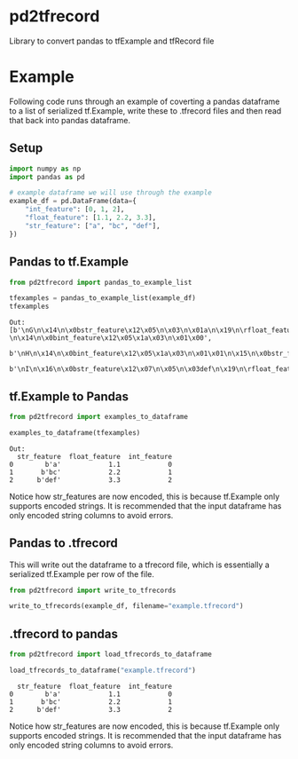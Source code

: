 # pd2tfrecord
Library to convert pandas to tfExample and tfRecord file

# Example
Following code runs through an example of coverting a pandas dataframe to a list of serialized tf.Example, write these to .tfrecord files and then read that back into pandas dataframe.

## Setup
```python
import numpy as np
import pandas as pd

# example dataframe we will use through the example
example_df = pd.DataFrame(data={
    "int_feature": [0, 1, 2],
    "float_feature": [1.1, 2.2, 3.3],
    "str_feature": ["a", "bc", "def"],
})
```

## Pandas to tf.Example

```python
from pd2tfrecord import pandas_to_example_list

tfexamples = pandas_to_example_list(example_df)
tfexamples
```

```
Out:
[b'\nG\n\x14\n\x0bstr_feature\x12\x05\n\x03\n\x01a\n\x19\n\rfloat_feature\x12\x08\x12\x06\n\x04\xcd\xcc\x8c?\n\x14\n\x0bint_feature\x12\x05\x1a\x03\n\x01\x00',
 b'\nH\n\x14\n\x0bint_feature\x12\x05\x1a\x03\n\x01\x01\n\x15\n\x0bstr_feature\x12\x06\n\x04\n\x02bc\n\x19\n\rfloat_feature\x12\x08\x12\x06\n\x04\xcd\xcc\x0c@',
 b'\nI\n\x16\n\x0bstr_feature\x12\x07\n\x05\n\x03def\n\x19\n\rfloat_feature\x12\x08\x12\x06\n\x0433S@\n\x14\n\x0bint_feature\x12\x05\x1a\x03\n\x01\x02']
```

## tf.Example to Pandas
```python
from pd2tfrecord import examples_to_dataframe

examples_to_dataframe(tfexamples)
```

```
Out:
  str_feature  float_feature  int_feature
0        b'a'            1.1            0
1       b'bc'            2.2            1
2      b'def'            3.3            2
```
Notice how str_features are now encoded, this is because tf.Example only supports encoded strings. It is recommended that the input dataframe has only encoded string columns to avoid errors.


## Pandas to .tfrecord
This will write out the dataframe to a tfrecord file, which is essentially a serialized tf.Example per row of the file.

```python
from pd2tfrecord import write_to_tfrecords

write_to_tfrecords(example_df, filename="example.tfrecord")
```

## .tfrecord to pandas 
```python
from pd2tfrecord import load_tfrecords_to_dataframe

load_tfrecords_to_dataframe("example.tfrecord")
```

```
  str_feature  float_feature  int_feature
0        b'a'            1.1            0
1       b'bc'            2.2            1
2      b'def'            3.3            2
```
Notice how str_features are now encoded, this is because tf.Example only supports encoded strings. It is recommended that the input dataframe has only encoded string columns to avoid errors.
